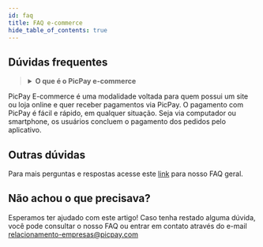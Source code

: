 ```yaml
---
id: faq
title: FAQ e-commerce
hide_table_of_contents: true
---
```



## Dúvidas frequentes


><details><summary><b>O que é o PicPay e-commerce</b></summary>
PicPay E-commerce é uma modalidade voltada para quem possui um site ou loja online e quer receber pagamentos via PicPay.
O pagamento com PicPay é fácil e rápido, em qualquer situação. Seja via computador ou smartphone, os usuários concluem o pagamento dos pedidos pelo aplicativo.
</details>


## Outras dúvidas

Para mais perguntas e respostas acesse este [link](https://ajudaempresas.picpay.com/hc/pt-br/categories/360003836611-PicPay-E-commerce) para nosso FAQ geral.



## Não achou o que precisava?

Esperamos ter ajudado com este artigo! Caso tenha restado alguma dúvida, você pode consultar o nosso FAQ ou entrar em contato através do e-mail relacionamento-empresas@picpay.com